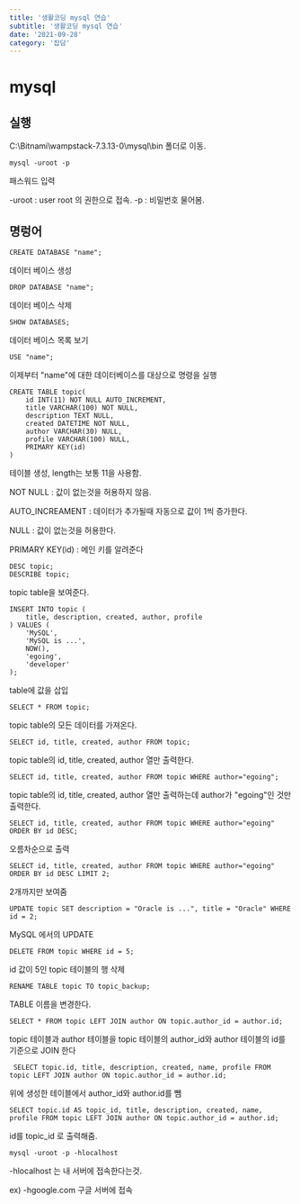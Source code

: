 ```yaml
---
title: '생활코딩 mysql 연습'
subtitle: '생활코딩 mysql 연습'
date: '2021-09-28'
category: '잡담'
---
```


# mysql

## 실행

C:\Bitnami\wampstack-7.3.13-0\mysql\bin 폴더로 이동.

    mysql -uroot -p

패스워드 입력

-uroot : user root 의 권한으로 접속.
-p : 비밀번호 물어봄.

## 명렁어

    CREATE DATABASE "name";

데이터 베이스 생성

    DROP DATABASE "name";

데이터 베이스 삭제

    SHOW DATABASES;

데이터 베이스 목록 보기

    USE "name";

이제부터 "name"에 대한 데이터베이스를 대상으로 명령을 실행

    CREATE TABLE topic(
        id INT(11) NOT NULL AUTO_INCREMENT,
        title VARCHAR(100) NOT NULL,
        description TEXT NULL,
        created DATETIME NOT NULL,
        author VARCHAR(30) NULL,
        profile VARCHAR(100) NULL,
        PRIMARY KEY(id)
    )

테이블 생성, length는 보통 11을 사용함.

NOT NULL : 값이 없는것을 허용하지 않음.

AUTO_INCREAMENT : 데이터가 추가될때 자동으로 값이 1씩 증가한다.

NULL : 값이 없는것을 허용한다.

PRIMARY KEY(id) : 메인 키를 알려준다

    DESC topic;
    DESCRIBE topic;

topic table을 보여준다.

    INSERT INTO topic (
        title, description, created, author, profile
    ) VALUES (
        'MySQL',
        'MySQL is ...',
        NOW(),
        'egoing',
        'developer'
    );

table에 값을 삽입

    SELECT * FROM topic;

topic table의 모든 데이터를 가져온다.

    SELECT id, title, created, author FROM topic;

topic table의 id, title, created, author 열만 출력한다.

    SELECT id, title, created, author FROM topic WHERE author="egoing";

topic table의 id, title, created, author 열만 출력하는데 author가 "egoing"인 것만 출력한다.

    SELECT id, title, created, author FROM topic WHERE author="egoing" ORDER BY id DESC;

오름차순으로 출력

    SELECT id, title, created, author FROM topic WHERE author="egoing" ORDER BY id DESC LIMIT 2;

2개까지만 보여줌

    UPDATE topic SET description = "Oracle is ...", title = "Oracle" WHERE id = 2;

MySQL 에서의 UPDATE

    DELETE FROM topic WHERE id = 5;

id 값이 5인 topic 테이블의 행 삭제

    RENAME TABLE topic TO topic_backup;

TABLE 이름을 변경한다.

    SELECT * FROM topic LEFT JOIN author ON topic.author_id = author.id;

topic 테이블과 author 테이블을 topic 테이블의 author_id와 author 테이블의 id를 기준으로 JOIN 한다

     SELECT topic.id, title, description, created, name, profile FROM topic LEFT JOIN author ON topic.author_id = author.id;

위에 생성한 테이블에서 author_id와 author.id를 뺌

    SELECT topic.id AS topic_id, title, description, created, name, profile FROM topic LEFT JOIN author ON topic.author_id = author.id;

id를 topic_id 로 출력해줌.

    mysql -uroot -p -hlocalhost

-hlocalhost 는 내 서버에 접속한다는것.

ex) -hgoogle.com 구글 서버에 접속
